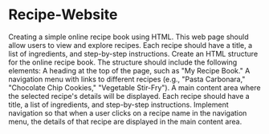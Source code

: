 # Recipe-Website
Creating a simple online recipe book using HTML. This web page should allow users to view and explore recipes. Each recipe should have a title, a list of ingredients, and step-by-step instructions. Create an HTML structure for the online recipe book. The structure should include the following elements: A heading at the top of the page, such as "My Recipe Book." A navigation menu with links to different recipes (e.g., "Pasta Carbonara," "Chocolate Chip Cookies," "Vegetable Stir-Fry"). A main content area where the selected recipe's details will be displayed. Each recipe should have a title, a list of ingredients, and step-by-step instructions. Implement navigation so that when a user clicks on a recipe name in the navigation menu, the details of that recipe are displayed in the main content area.
